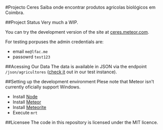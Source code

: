 #Projecto Ceres
Saiba onde encontrar produtos agricolas biológicos em Coimbra.

##Project Status
Very much a WIP.

You can try the development version of the site at [ceres.meteor.com](http://ceres.meteor.com/).

For testing porpuses the admin credentials are:
- email `me@lfac.me`
- passowrd `test123`

##Acessing Our Data
The data is available in JSON via the endpoint `/json/agricultores` ([check it](http://ceres.meteor.com/json/agricultores) out in our test instance).

##Setting up the development environment
Plese note that Meteor isn't currently oficially support Windows.

- Install [Node](http://nodejs.org/)
- Install [Meteor](http://meteor.com/)
- Install [Meteorite](https://atmosphere.meteor.com/wtf/app)
- Execute `mrt`

##Licensee
The code in this repository is licensed under the MIT licence.
